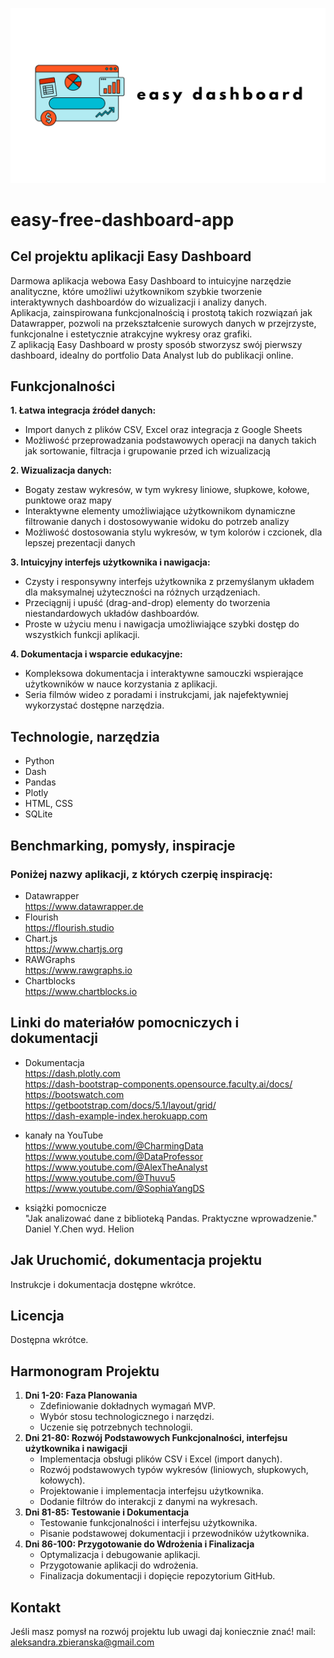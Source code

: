  ![alt text](images/logo.png)

# easy-free-dashboard-app
## Cel projektu aplikacji Easy Dashboard ##

Darmowa aplikacja webowa Easy Dashboard to intuicyjne narzędzie analityczne, które umożliwi użytkownikom szybkie tworzenie interaktywnych dashboardów do wizualizacji i analizy danych.<br>
Aplikacja, zainspirowana funkcjonalnością i prostotą takich rozwiązań jak Datawrapper, pozwoli na przekształcenie surowych danych w przejrzyste, funkcjonalne i estetycznie atrakcyjne wykresy oraz grafiki.<br> 
Z aplikacją Easy Dashboard w prosty sposób stworzysz swój pierwszy dashboard, idealny do portfolio Data Analyst lub do publikacji online.


## Funkcjonalności 
**1. Łatwa integracja źródeł danych:**
- Import danych z plików CSV, Excel oraz integracja z Google Sheets
- Możliwość przeprowadzania podstawowych operacji na danych takich jak sortowanie, filtracja i grupowanie przed ich wizualizacją

**2. Wizualizacja danych:**
- Bogaty zestaw wykresów, w tym wykresy liniowe, słupkowe, kołowe, punktowe oraz mapy
- Interaktywne elementy umożliwiające użytkownikom dynamiczne filtrowanie danych i dostosowywanie widoku do potrzeb analizy
- Możliwość dostosowania stylu wykresów, w tym kolorów i czcionek, dla lepszej prezentacji danych

**3. Intuicyjny interfejs użytkownika i nawigacja:**
- Czysty i responsywny interfejs użytkownika z przemyślanym układem dla maksymalnej użyteczności na różnych urządzeniach.
- Przeciągnij i upuść (drag-and-drop) elementy do tworzenia niestandardowych układów dashboardów. 
- Proste w użyciu menu i nawigacja umożliwiające szybki dostęp do wszystkich funkcji aplikacji.

**4. Dokumentacja i wsparcie edukacyjne:**

- Kompleksowa dokumentacja i interaktywne samouczki wspierające użytkowników w nauce korzystania z aplikacji.
- Seria filmów wideo z poradami i instrukcjami, jak najefektywniej wykorzystać dostępne narzędzia.

## Technologie, narzędzia 

- Python
- Dash
- Pandas
- Plotly
- HTML, CSS
- SQLite

## Benchmarking, pomysły, inspiracje

### Poniżej nazwy aplikacji, z których czerpię inspirację: ###

- Datawrapper<br>
https://www.datawrapper.de
- Flourish <br>
https://flourish.studio
- Chart.js <br>
https://www.chartjs.org
- RAWGraphs<br>
https://www.rawgraphs.io
- Chartblocks<br>
https://www.chartblocks.io


## Linki do materiałów pomocniczych i dokumentacji
- Dokumentacja <br>
https://dash.plotly.com<br>
https://dash-bootstrap-components.opensource.faculty.ai/docs/<br>
https://bootswatch.com<br>
https://getbootstrap.com/docs/5.1/layout/grid/<br>
https://dash-example-index.herokuapp.com<br>

- kanały na YouTube<br>
https://www.youtube.com/@CharmingData<br>
https://www.youtube.com/@DataProfessor<br>
https://www.youtube.com/@AlexTheAnalyst<br>
https://www.youtube.com/@Thuvu5<br>
https://www.youtube.com/@SophiaYangDS<br>

- książki pomocnicze<br>
"Jak analizować dane z biblioteką Pandas. Praktyczne wprowadzenie." Daniel Y.Chen wyd. Helion <br>

## Jak Uruchomić, dokumentacja projektu

Instrukcje i dokumentacja dostępne wkrótce.<br>

## Licencja

Dostępna wkrótce.

## Harmonogram Projektu

1. **Dni 1-20: Faza Planowania**
    - Zdefiniowanie dokładnych wymagań MVP.
    - Wybór stosu technologicznego i narzędzi.
    - Uczenie się potrzebnych technologii.
2. **Dni 21-80: Rozwój Podstawowych Funkcjonalności, interfejsu użytkownika i nawigacji**
    - Implementacja obsługi plików CSV i Excel (import danych).
    - Rozwój podstawowych typów wykresów (liniowych, słupkowych, kołowych).
    - Projektowanie i implementacja interfejsu użytkownika.
    - Dodanie filtrów do interakcji z danymi na wykresach.
3. **Dni 81-85: Testowanie i Dokumentacja**
    - Testowanie funkcjonalności i interfejsu użytkownika.
    - Pisanie podstawowej dokumentacji i przewodników użytkownika.
4. **Dni 86-100: Przygotowanie do Wdrożenia i Finalizacja**
    - Optymalizacja i debugowanie aplikacji.
    - Przygotowanie aplikacji do wdrożenia.
    - Finalizacja dokumentacji i dopięcie repozytorium GitHub.
   
## **Kontakt**

Jeśli masz pomysł na rozwój projektu lub uwagi daj koniecznie znać!
mail: aleksandra.zbieranska@gmail.com

